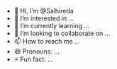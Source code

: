 - 👋 Hi, I’m @Salhireda
- 👀 I’m interested in ...
- 🌱 I’m currently learning ...
- 💞️ I’m looking to collaborate on ...
- 📫 How to reach me ...
- 😄 Pronouns: ...
- ⚡ Fun fact: ...

<!---
Salhireda/Salhireda is a ✨ special ✨ repository because its `README.md` (this file) appears on your GitHub profile.
You can click the Preview link to take a look at your changes.
--->
